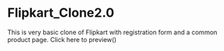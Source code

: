 # Flipkart_Clone2.0
This is very basic clone of Flipkart with registration form and a common product page.
Click here to preview() 
